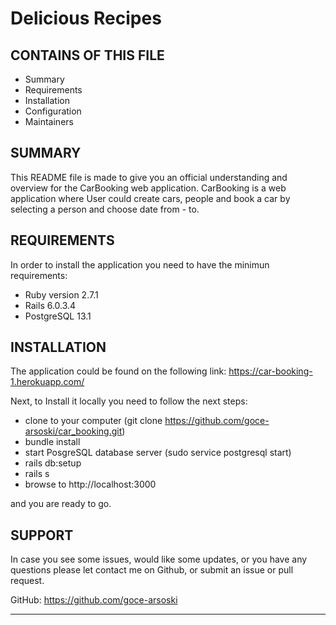 # Delicious Recipes
CONTAINS OF THIS FILE
---------------------
* Summary
* Requirements
* Installation
* Configuration
* Maintainers

SUMMARY
-------

This README file is made to give you an official understanding and overview for the CarBooking web application.
CarBooking is a web application where User could create cars, people and book a car by selecting a person and choose date from - to.

REQUIREMENTS
------------

In order to install the application you need to have the minimun requirements:
- Ruby version 2.7.1
- Rails 6.0.3.4
- PostgreSQL 13.1

INSTALLATION
------------

The application could be found on the following link:
https://car-booking-1.herokuapp.com/

Next, to Install it locally you need to follow the next steps:
- clone to your computer (git clone https://github.com/goce-arsoski/car_booking.git)
- bundle install
- start PosgreSQL database server (sudo service postgresql start)
- rails db:setup
- rails s
- browse to http://localhost:3000

and you are ready to go.

SUPPORT
-------

In case you see some issues, would like some updates, or you have any questions please let contact me on Github, or submit an issue or pull request.

GitHub: https://github.com/goce-arsoski

***************************************************************************************
